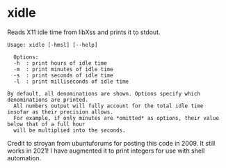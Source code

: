 xidle
=====

Reads X11 idle time from libXss and prints it to stdout.

```
Usage: xidle [-hmsl] [--help]

  Options:
  -h  : print hours of idle time
  -m  : print minutes of idle time
  -s  : print seconds of idle time
  -l  : print milliseconds of idle time

By default, all denominations are shown. Options specify which denominations are printed.
  All numbers output will fully account for the total idle time insofar as their precision allows.
  For example, if only minutes are *omitted* as options, their value below that of a full hour
  will be multiplied into the seconds.
```

Credit to stroyan from ubuntuforums for posting this code in 2009.
It still works in 2021! I have augmented it to print integers for use with shell automation.
